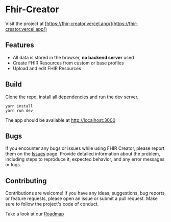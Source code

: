 # Fhir-Creator

Visit the project at [https://fhir-creator.vercel.app/](https://fhir-creator.vercel.app/)

## Features

- All data is stored in the browser, **no backend server** used
- Create FHIR Resources from custom or base profiles
- Upload and edit FHIR Resources

## Build

Clone the repo, install all dependencies and run the dev server.

```
yarn install
yarn run dev
```

The app should be available at [http://localhost:3000](http://localhost:3000)

## Bugs

If you encounter any bugs or issues while using FHIR Creator, please report them on the [Issues](https://github.com/trostalski/fhir-creator/issues) page. Provide detailed information about the problem, including steps to reproduce it, expected behavior, and any error messages or logs.

## Contributing

Contributions are welcome! If you have any ideas, suggestions, bug reports, or feature requests, please open an issue or submit a pull request. Make sure to follow the project's code of conduct.

Take a look at our [Roadmap](./Roadmap.md)
